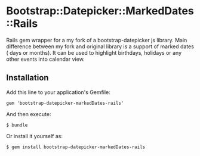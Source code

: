 # Bootstrap::Datepicker::MarkedDates::Rails

Rails gem wrapper for a my fork of a bootstrap-datepicker js library.
Main difference between my fork and original library is a support of marked dates ( days or months).
It can be used to highlight birthdays, holidays or any other events into calendar view.

## Installation

Add this line to your application's Gemfile:

    gem 'bootstrap-datepicker-markedDates-rails'

And then execute:

    $ bundle

Or install it yourself as:

    $ gem install bootstrap-datepicker-markedDates-rails